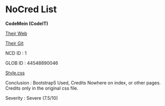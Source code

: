 # NoCred List

**CodeMein (CodeIT)** 

[Their Web](https://www.codemein.tech)

[Their Git](https://github.com/CodeITForFun)

NCD ID : 1

GLOB ID : 44548890046

[Style.css](https://www.codemein.tech/assets/style/style.css)

Conclusion : Bootstrap5 Used, Credits Nowhere on index, or other pages. Credits only in the original css file.

Severity : Severe (7.5/10)

